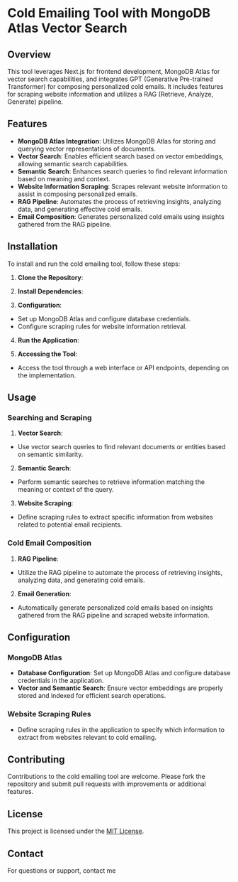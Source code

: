 # Cold Emailing Tool with MongoDB Atlas Vector Search

## Overview

This tool leverages Next.js for frontend development, MongoDB Atlas for vector search capabilities, and integrates GPT (Generative Pre-trained Transformer) for composing personalized cold emails. It includes features for scraping website information and utilizes a RAG (Retrieve, Analyze, Generate) pipeline.



## Features

- **MongoDB Atlas Integration**: Utilizes MongoDB Atlas for storing and querying vector representations of documents.
- **Vector Search**: Enables efficient search based on vector embeddings, allowing semantic search capabilities.
- **Semantic Search**: Enhances search queries to find relevant information based on meaning and context.
- **Website Information Scraping**: Scrapes relevant website information to assist in composing personalized emails.
- **RAG Pipeline**: Automates the process of retrieving insights, analyzing data, and generating effective cold emails.
- **Email Composition**: Generates personalized cold emails using insights gathered from the RAG pipeline.

## Installation

To install and run the cold emailing tool, follow these steps:

1. **Clone the Repository**:

2. **Install Dependencies**:

3. **Configuration**:
- Set up MongoDB Atlas and configure database credentials.
- Configure scraping rules for website information retrieval.

4. **Run the Application**:

5. **Accessing the Tool**:
- Access the tool through a web interface or API endpoints, depending on the implementation.

## Usage

### Searching and Scraping

1. **Vector Search**:
- Use vector search queries to find relevant documents or entities based on semantic similarity.

2. **Semantic Search**:
- Perform semantic searches to retrieve information matching the meaning or context of the query.

3. **Website Scraping**:
- Define scraping rules to extract specific information from websites related to potential email recipients.

### Cold Email Composition

1. **RAG Pipeline**:
- Utilize the RAG pipeline to automate the process of retrieving insights, analyzing data, and generating cold emails.

2. **Email Generation**:
- Automatically generate personalized cold emails based on insights gathered from the RAG pipeline and scraped website information.

## Configuration

### MongoDB Atlas

- **Database Configuration**: Set up MongoDB Atlas and configure database credentials in the application.
- **Vector and Semantic Search**: Ensure vector embeddings are properly stored and indexed for efficient search operations.

### Website Scraping Rules

- Define scraping rules in the application to specify which information to extract from websites relevant to cold emailing.

## Contributing

Contributions to the cold emailing tool are welcome. Please fork the repository and submit pull requests with improvements or additional features.

## License

This project is licensed under the [MIT License](LICENSE).

## Contact

For questions or support, contact me
